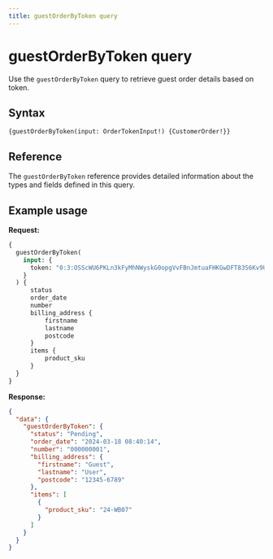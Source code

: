```yaml
---
title: guestOrderByToken query
---
```


# guestOrderByToken query

Use the `guestOrderByToken` query to retrieve guest order details based on token.

## Syntax

`{guestOrderByToken(input: OrderTokenInput!) {CustomerOrder!}}`

## Reference

The `guestOrderByToken` reference provides detailed information about the types and fields defined in this query.

## Example usage

**Request:**

```graphql
{
  guestOrderByToken(
    input: {
      token: "0:3:OSScWU6PKLn3kFyMhNWyskG0opgVvFBnJmtuaFHKGwDFT83S6Kv9U39iYwixuU+vhwDz2AF4pCs3GtLhHbQ=",
    }
  ) {
      status
      order_date
      number
      billing_address {
          firstname
          lastname
          postcode
      }
      items {
          product_sku
      }
  }
}
```

**Response:**

```json
{
  "data": {
    "guestOrderByToken": {
      "status": "Pending",
      "order_date": "2024-03-18 08:40:14",
      "number": "000000001",
      "billing_address": {
        "firstname": "Guest",
        "lastname": "User",
        "postcode": "12345-6789"
      },
      "items": [
        {
          "product_sku": "24-WB07"
        }
      ]
    }
  }
}
```